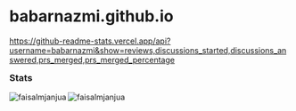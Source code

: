 # babarnazmi.github.io
https://github-readme-stats.vercel.app/api?username=babarnazmi&show=reviews,discussions_started,discussions_answered,prs_merged,prs_merged_percentage

<h3 style="margin-top:0!important">Stats</h3>
<p align="left">

<img align="left" src="https://github-readme-stats.vercel.app/api/top-langs/?username=babarnazmi&layout=compact&hide=html" alt="faisalmjanjua" />
<img align="center" src="https://github-readme-stats.vercel.app/api?username=babarnazmi&show_icons=true" alt="faisalmjanjua" />


